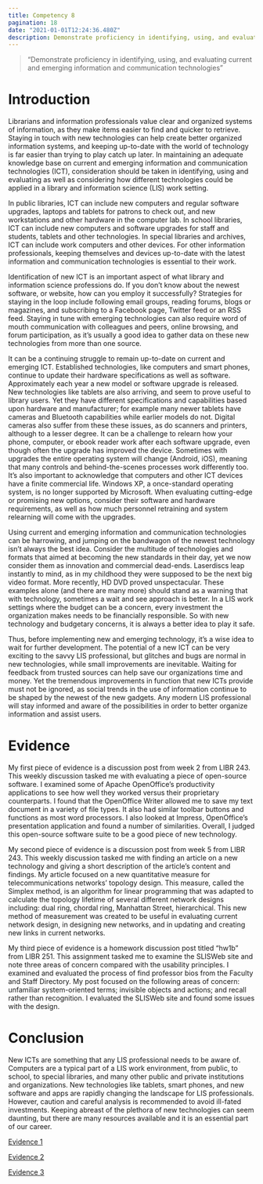 ```yaml
---
title: Competency 8
pagination: 18
date: "2021-01-01T12:24:36.480Z"
description: Demonstrate proficiency in identifying, using, and evaluating current and emerging information and communication technologies
---
```


> “Demonstrate proficiency in identifying, using, and evaluating current and emerging information and communication technologies”



# Introduction



Librarians and information professionals value clear and organized systems of information, as they make items easier to find and quicker to retrieve. Staying in touch with new technologies can help create better organized information systems, and keeping up-to-date with the world of technology is far easier than trying to play catch up later. In maintaining an adequate knowledge base on current and emerging information and communication technologies (ICT), consideration should be taken in identifying, using and evaluating as well as considering how different technologies could be applied in a library and information science (LIS) work setting.



In public libraries, ICT can include new computers and regular software upgrades, laptops and tablets for patrons to check out, and new workstations and other hardware in the computer lab. In school libraries, ICT can include new computers and software upgrades for staff and students, tablets and other technologies. In special libraries and archives, ICT can include work computers and other devices. For other information professionals, keeping themselves and devices up-to-date with the latest information and communication technologies is essential to their work.



Identification of new ICT is an important aspect of what library and information science professions do. If you don’t know about the newest software, or website, how can you employ it successfully? Strategies for staying in the loop include following email groups, reading forums, blogs or magazines, and subscribing to a Facebook page, Twitter feed or an RSS feed. Staying in tune with emerging technologies can also require word of mouth communication with colleagues and peers, online browsing, and forum participation, as it’s usually a good idea to gather data on these new technologies from more than one source.



It can be a continuing struggle to remain up-to-date on current and emerging ICT. Established technologies, like computers and smart phones, continue to update their hardware specifications as well as software. Approximately each year a new model or software upgrade is released. New technologies like tablets are also arriving, and seem to prove useful to library users. Yet they have different specifications and capabilities based upon hardware and manufacturer; for example many newer tablets have cameras and Bluetooth capabilities while earlier models do not. Digital cameras also suffer from these these issues, as do scanners and printers, although to a lesser degree. It can be a challenge to relearn how your phone, computer, or ebook reader work after each software upgrade, even though often the upgrade has improved the device. Sometimes with upgrades the entire operating system will change (Android, iOS), meaning that many controls and behind-the-scenes processes work differently too. It’s also important to acknowledge that computers and other ICT devices have a finite commercial life. Windows XP, a once-standard operating system, is no longer supported by Microsoft. When evaluating cutting-edge or promising new options, consider their software and hardware requirements, as well as how much personnel retraining and system relearning will come with the upgrades.



Using current and emerging information and communication technologies can be harrowing, and jumping on the bandwagon of the newest technology isn’t always the best idea. Consider the multitude of technologies and formats that aimed at becoming the new standards in their day, yet we now consider them as innovation and commercial dead-ends. Laserdiscs leap instantly to mind, as in my childhood they were supposed to be the next big video format. More recently, HD DVD proved unspectacular. These examples alone (and there are many more) should stand as a warning that with technology, sometimes a wait and see approach is better. In a LIS work settings where the budget can be a concern, every investment the organization makes needs to be financially responsible. So with new technology and budgetary concerns, it is always a better idea to play it safe.



Thus, before implementing new and emerging technology, it’s a wise idea to wait for further development. The potential of a new ICT can be very exciting to the savvy LIS professional, but glitches and bugs are normal in new technologies, while small improvements are inevitable. Waiting for feedback from trusted sources can help save our organizations time and money. Yet the tremendous improvements in function that new ICTs provide must not be ignored, as social trends in the use of information continue to be shaped by the newest of the new gadgets. Any modern LIS professional will stay informed and aware of the possibilities in order to better organize information and assist users.



# Evidence



My first piece of evidence is a discussion post from week 2 from LIBR 243. This weekly discussion tasked me with evaluating a piece of open-source software. I examined some of Apache OpenOffice’s productivity applications to see how well they worked versus their proprietary counterparts. I found that the OpenOffice Writer allowed me to save my text document in a variety of file types. It also had similar toolbar buttons and functions as most word processors. I also looked at Impress, OpenOffice’s presentation application and found a number of similarities. Overall, I judged this open-source software suite to be a good piece of new technology.



My second piece of evidence is a discussion post from week 5 from LIBR 243. This weekly discussion tasked me with finding an article on a new technology and giving a short description of the article’s content and findings. My article focused on a new quantitative measure for telecommunications networks’ topology design. This measure, called the Simplex method, is an algorithm for linear programming that was adapted to calculate the topology lifetime of several different network designs including: dual ring, chordal ring, Manhattan Street, hierarchical. This new method of measurement was created to be useful in evaluating current network design, in designing new networks, and in updating and creating new links in current networks.



My third piece of evidence is a homework discussion post titled “hw1b” from LIBR 251. This assignment tasked me to examine the SLISWeb site and note three areas of concern compared with the usability principles. I examined and evaluated the process of find professor bios from the Faculty and Staff Directory. My post focused on the following areas of concern: unfamiliar system-oriented terms; invisible objects and actions; and recall rather than recognition. I evaluated the SLISWeb site and found some issues with the design.



# Conclusion



New ICTs are something that any LIS professional needs to be aware of. Computers are a typical part of a LIS work environment, from public, to school, to special libraries, and many other public and private institutions and organizations. New technologies like tablets, smart phones, and new software and apps are rapidly changing the landscape for LIS professionals. However, caution and careful analysis is recommended to avoid ill-fated investments. Keeping abreast of the plethora of new technologies can seem daunting, but there are many resources available and it is an essential part of our career.


[Evidence 1](243.Week2Discuss.doc.pdf)

[Evidence 2](243.Week5Discuss.doc.pdf)

[Evidence 3](251.hw1b.doc.pdf)
